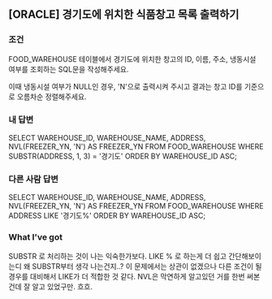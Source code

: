 [ORACLE] 경기도에 위치한 식품창고 목록 출력하기
---------------------------------------

### 조건
FOOD_WAREHOUSE 테이블에서 경기도에 위치한 창고의 ID, 이름, 주소, 냉동시설 여부를 조회하는 SQL문을 작성해주세요. 

이때 냉동시설 여부가 NULL인 경우, 'N'으로 출력시켜 주시고 결과는 창고 ID를 기준으로 오름차순 정렬해주세요.

### 내 답변
SELECT WAREHOUSE_ID, WAREHOUSE_NAME, ADDRESS, NVL(FREEZER_YN, 'N') AS FREEZER_YN
FROM FOOD_WAREHOUSE
WHERE SUBSTR(ADDRESS, 1, 3) = '경기도'
ORDER BY WAREHOUSE_ID ASC;

### 다른 사람 답변
SELECT WAREHOUSE_ID, WAREHOUSE_NAME, ADDRESS, NVL(FREEZER_YN, 'N') AS FREEZER_YN
FROM FOOD_WAREHOUSE
WHERE ADDRESS LIKE '경기도%'
ORDER BY WAREHOUSE_ID ASC;

### What I've got
SUBSTR 로 처리하는 것이 나는 익숙한가보다.
LIKE % 로 하는게 더 쉽고 간단해보이는디 왜 SUBSTR부터 생각 나는건지..?
이 문제에서는 상관이 없겠으나 다른 조건이 될 경우를 대비해서 LIKE가 더 적합한 것 같다.
NVL은 막연하게 알고있던 거를 한번 써본건데 잘 알고 있었구만. 흐흐.
